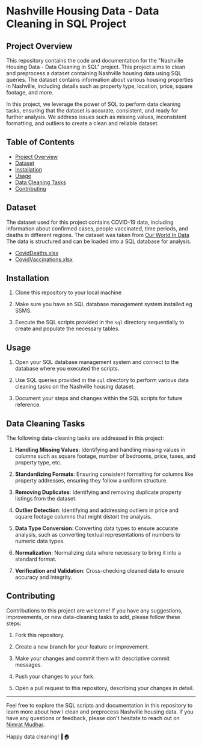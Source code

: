 # Nashville Housing Data - Data Cleaning in SQL Project

## Project Overview

This repository contains the code and documentation for the "Nashville Housing Data - Data Cleaning in SQL" project. This project aims to clean and preprocess a dataset containing Nashville housing data using SQL queries. The dataset contains information about various housing properties in Nashville, including details such as property type, location, price, square footage, and more.

In this project, we leverage the power of SQL to perform data cleaning tasks, ensuring that the dataset is accurate, consistent, and ready for further analysis. We address issues such as missing values, inconsistent formatting, and outliers to create a clean and reliable dataset.

## Table of Contents

- [Project Overview](#project-overview)
- [Dataset](#dataset)
- [Installation](#installation)
- [Usage](#usage)
- [Data Cleaning Tasks](#data-cleaning-tasks)
- [Contributing](#contributing)

## Dataset

The dataset used for this project contains COVID-19 data, including information about confirmed cases, people vaccinated, time periods, and deaths in different regions. The dataset was taken from [Our World In Data](https://ourworldindata.org/covid-deaths) The data is structured and can be loaded into a SQL database for analysis. 
 - [CovidDeaths.xlsx](https://github.com/NimratMudhar/Data-Analytics-Projects/blob/main/CovidDeaths.xlsx)
 - [CovidVaccinations.xlsx](https://github.com/NimratMudhar/Data-Analytics-Projects/blob/main/CovidVaccinations.xlsx)
## Installation

1. Clone this repository to your local machine
  
2. Make sure you have an SQL database management system installed eg SSMS.

3. Execute the SQL scripts provided in the `sql` directory sequentially to create and populate the necessary tables.

## Usage

1. Open your SQL database management system and connect to the database where you executed the scripts.

2. Use SQL queries provided in the `sql` directory to perform various data cleaning tasks on the Nashville housing dataset.

3. Document your steps and changes within the SQL scripts for future reference.

## Data Cleaning Tasks

The following data-cleaning tasks are addressed in this project:

1. **Handling Missing Values**: Identifying and handling missing values in columns such as square footage, number of bedrooms, price, taxes, and property type, etc.

2. **Standardizing Formats**: Ensuring consistent formatting for columns like property addresses, ensuring they follow a uniform structure.

3. **Removing Duplicates**: Identifying and removing duplicate property listings from the dataset.

4. **Outlier Detection**: Identifying and addressing outliers in price and square footage columns that might distort the analysis.

5. **Data Type Conversion**: Converting data types to ensure accurate analysis, such as converting textual representations of numbers to numeric data types.

6. **Normalization**: Normalizing data where necessary to bring it into a standard format.

7. **Verification and Validation**: Cross-checking cleaned data to ensure accuracy and integrity.

## Contributing

Contributions to this project are welcome! If you have any suggestions, improvements, or new data-cleaning tasks to add, please follow these steps:

1. Fork this repository.

2. Create a new branch for your feature or improvement.

3. Make your changes and commit them with descriptive commit messages.

4. Push your changes to your fork.

5. Open a pull request to this repository, describing your changes in detail.


---

Feel free to explore the SQL scripts and documentation in this repository to learn more about how I clean and preprocess Nashville housing data. If you have any questions or feedback, please don't hesitate to reach out on [Nimrat Mudhar](https://www.linkedin.com/in/nimrat-kaur-mudhar-2618a2263/).

Happy data cleaning! 🧹🏠
